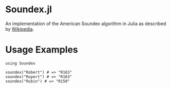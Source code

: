 Soundex.jl
==========

An implementation of the American Soundex algorithm in Julia as described by [Wikipedia](http://en.wikipedia.org/wiki/Soundex).

# Usage Examples

	using Soundex

	soundex("Robert") # => "R163"
	soundex("Rupert") # => "R163"
	soundex("Rubin") # => "R150"
